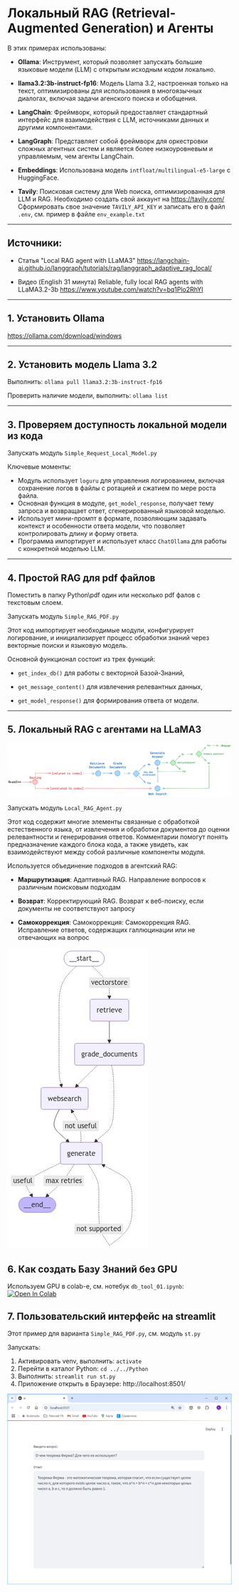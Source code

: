# Локальный RAG (Retrieval-Augmented Generation) и Агенты 
В этих примерах использованы:

* **Ollama**: Инструмент, который позволяет запускать большие языковые модели (LLM) с открытым исходным кодом локально.

* **llama3.2:3b-instruct-fp16**: Модель Llama 3.2, настроенная только на текст, оптимизированы для использования 
в многоязычных диалогах, включая задачи агенского поиска и обобщения.

* **LangChain**: Фреймворк, который предоставляет стандартный интерфейс для взаимодействия с LLM, источниками данных
и другими компонентами.

* **LangGraph**: Представляет собой фреймворк для оркестровки сложных агентных систем и является более 
низкоуровневым и управляемым, чем агенты LangChain.

* **Embeddings**: Использована модель `intfloat/multilingual-e5-large` с HuggingFace.

* **Tavily**: Поисковая систему для Web поиска, оптимизированная для LLM и RAG. 
Необходимо создать свой аккаунт на https://tavily.com/
Сформировать свое значение `TAVILY_API_KEY` и записать его в файл `.env`, см. пример в файле `env_example.txt`
---
## Источники:

* Статья "Local RAG agent with LLaMA3" https://langchain-ai.github.io/langgraph/tutorials/rag/langgraph_adaptive_rag_local/

* Видео (English 31 минута) Reliable, fully local RAG agents with LLaMA3.2-3b https://www.youtube.com/watch?v=bq1Plo2RhYI



---
## 1. Установить Ollama
https://ollama.com/download/windows



---

## 2. Установить модель Llama 3.2
Выполнить: `ollama pull llama3.2:3b-instruct-fp16`

Проверить наличие модели, выполнить: `ollama list`

---

## 3. Проверяем доступность локальной модели из кода

Запускать модуль `Simple_Request_Local_Model.py`

Ключевые моменты:
- Модуль использует `loguru` для управления логированием, включая сохранение логов в файлы с ротацией и сжатием 
по мере роста файла.
- Основная функция в модуле, `get_model_response`, получает тему запроса и возвращает ответ, сгенерированный 
языковой моделью.
- Использует мини-промпт в формате, позволяющим задавать контекст и особенности ответа модели, что позволяет 
контролировать длину и форму ответа.
- Программа импортирует и использует класс `ChatOllama` для работы с конкретной моделью LLM.

---

## 4. Простой RAG для pdf файлов
Поместить в папку Python\pdf один или несколько pdf фалов с текстовым слоем.

Запускать модуль `Simple_RAG_PDF.py`

Этот код импортирует необходимые модули, конфигурирует логирование, и инициализирует процесс обработки знаний 
через векторные поиски и языковую модель. 

Основной функционал состоит из трех функций: 
* `get_index_db()` для работы с векторной Базой-Знаний, 

* `get_message_content()` для извлечения релевантных данных,

* `get_model_response()` для формирования ответа от модели.

---

## 5. Локальный RAG с агентами на LLaMA3
![](Local_RAG_Agent.png)

Запускать модуль `Local_RAG_Agent.py`

Этот код содержит многие элементы связанные с обработкой естественного языка, 
от извлечения и обработки документов до оценки релевантности и генерирования ответов. 
Комментарии помогут понять предназначение каждого блока кода, а также увидеть, 
как взаимодействуют между собой различные компоненты модуля.

Используется объединение подходов в агентский RAG:

* **Маршрутизация**: Адаптивный RAG. Направление вопросов к различным поисковым подходам

* **Возврат**: Корректирующий RAG. Возврат к веб-поиску, если документы не соответствуют запросу

* **Самокоррекция**: Самокоррекция: Самокоррекция RAG. Исправление ответов, содержащих галлюцинации или не отвечающих на вопрос

![](graph_image.png)


## 6. Как создать Базу Знаний без GPU
Используем GPU в colab-e, см. нотебук `db_tool_01.ipynb`: [![Open In Colab](https://colab.research.google.com/assets/colab-badge.svg)](https://colab.research.google.com/github/kvoloshenko/Local_RAG_Agent_01/blob/main/Colab/db_tool_01.ipynb)

## 7. Пользовательский интерфейс на streamlit
Этот пример для варианта `Simple_RAG_PDF.py`, см. модуль `st.py`

Запускать:
1. Активировать venv, выполнить: `activate` 
2. Перейти в каталог Python: `cd ../../Python`
3. Выполнить: `streamlit run st.py`
4. Приложение открыть в Браузере: http://localhost:8501/

![](st.png)








